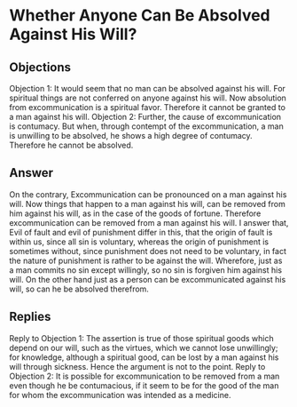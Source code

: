 # Whether Anyone Can Be Absolved Against His Will?
## Objections
Objection 1: It would seem that no man can be absolved against his will. For spiritual things are not conferred on anyone against his will. Now absolution from excommunication is a spiritual favor. Therefore it cannot be granted to a man against his will.
Objection 2: Further, the cause of excommunication is contumacy. But when, through contempt of the excommunication, a man is unwilling to be absolved, he shows a high degree of contumacy. Therefore he cannot be absolved.
## Answer
On the contrary, Excommunication can be pronounced on a man against his will. Now things that happen to a man against his will, can be removed from him against his will, as in the case of the goods of fortune. Therefore excommunication can be removed from a man against his will.
I answer that, Evil of fault and evil of punishment differ in this, that the origin of fault is within us, since all sin is voluntary, whereas the origin of punishment is sometimes without, since punishment does not need to be voluntary, in fact the nature of punishment is rather to be against the will. Wherefore, just as a man commits no sin except willingly, so no sin is forgiven him against his will. On the other hand just as a person can be excommunicated against his will, so can he be absolved therefrom.
## Replies
Reply to Objection 1: The assertion is true of those spiritual goods which depend on our will, such as the virtues, which we cannot lose unwillingly; for knowledge, although a spiritual good, can be lost by a man against his will through sickness. Hence the argument is not to the point.
Reply to Objection 2: It is possible for excommunication to be removed from a man even though he be contumacious, if it seem to be for the good of the man for whom the excommunication was intended as a medicine.